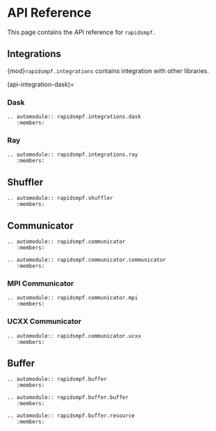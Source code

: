 # API Reference

This page contains the API reference for `rapidsmpf`.

## Integrations

{mod}`rapidsmpf.integrations` contains integration with other libraries.

(api-integration-dask)=
### Dask

```{eval-rst}
.. automodule:: rapidsmpf.integrations.dask
   :members:
```

### Ray

```{eval-rst}
.. automodule:: rapidsmpf.integrations.ray
   :members:
```

## Shuffler

```{eval-rst}
.. automodule:: rapidsmpf.shuffler
   :members:
```


## Communicator

```{eval-rst}
.. automodule:: rapidsmpf.communicator
   :members:

.. automodule:: rapidsmpf.communicator.communicator
   :members:
```

### MPI Communicator

```{eval-rst}
.. automodule:: rapidsmpf.communicator.mpi
   :members:
```

### UCXX Communicator

```{eval-rst}
.. automodule:: rapidsmpf.communicator.ucxx
   :members:
```

## Buffer

```{eval-rst}
.. automodule:: rapidsmpf.buffer
   :members:

.. automodule:: rapidsmpf.buffer.buffer
   :members:

.. automodule:: rapidsmpf.buffer.resource
   :members:
```
